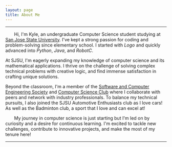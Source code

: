 ```yaml
---
layout: page
title: About Me
---
```


<hr/>

&nbsp;&nbsp;&nbsp;&nbsp;&nbsp;&nbsp;
Hi, I'm Kyle, an undergraduate Computer Science student studying at [San Jose State University](https://www.sjsu.edu). I've kept a strong passion for coding and problem-solving since elementary school. I started with <cite>Logo</cite> and quickly advanced into <cite>Python</cite>, <cite>Java</cite>, and <cite>RobotC</cite>.

At SJSU, I'm eagerly expanding my knowledge of computer science and its mathematical applications. I thrive on the challenge of solving complex technical problems with creative logic, and find immense satisfaction in crafting unique solutions.

Beyond the classroom, I'm a member of the [Software and Computer Engineering Society](https://sce.sjsu.edu) and [Computer Science Club](https://www.acmsjsu.org) where I collaborate with peers and network with industry professionals. To balance my technical pursuits, I also joined the SJSU Automotive Enthusiasts club as I love cars! As well as the Badminton club, a sport that I love and can excel at!

&nbsp;&nbsp;&nbsp;&nbsp;&nbsp;&nbsp;
My journey in computer science is just starting but I'm led on by curiosity and a desire for continuous learning. I'm excited to tackle new challenges, contribute to innovative projects, and make the most of my tenure here!

<hr/>
